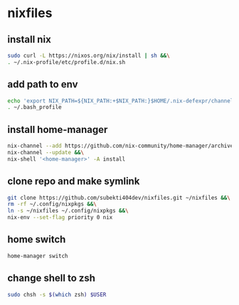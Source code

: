# nixfiles

## install nix
```bash
sudo curl -L https://nixos.org/nix/install | sh &&\
. ~/.nix-profile/etc/profile.d/nix.sh 
```

## add path to env
```bash
echo 'export NIX_PATH=${NIX_PATH:+$NIX_PATH:}$HOME/.nix-defexpr/channels' >> ~/.bash_profile &&\
. ~/.bash_profile
```

## install home-manager
```bash
nix-channel --add https://github.com/nix-community/home-manager/archive/master.tar.gz home-manager &&\
nix-channel --update &&\
nix-shell '<home-manager>' -A install
```

## clone repo and make symlink
```bash
git clone https://github.com/subekti404dev/nixfiles.git ~/nixfiles &&\
rm -rf ~/.config/nixpkgs &&\
ln -s ~/nixfiles ~/.config/nixpkgs &&\
nix-env --set-flag priority 0 nix
```

## home switch
```bash
home-manager switch
```

## change shell to zsh
```bash
sudo chsh -s $(which zsh) $USER
```
